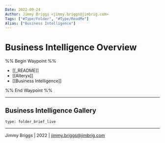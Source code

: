 ```yaml
---
Date: 2022-09-24
Author: Jimmy Briggs <jimmy.briggs@jimbrig.com>
Tags: ["#Type/Folder", "#Type/ReadMe"]
Alias: ["Business Intelligence"]
---
```


# Business Intelligence Overview

%% Begin Waypoint %%
- [[_README]]
- [[Alteryx]]
- [[Business Intelligence]]

%% End Waypoint %%

***

## Business Intelligence Gallery

 
```ccard
type: folder_brief_live
```
 

***

Jimmy Briggs | 2022 | <jimmy.briggs@jimbrig.com>



